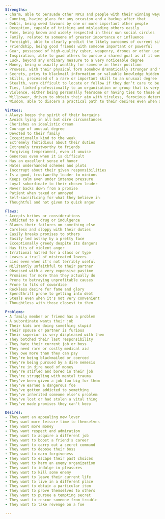 ```yaml
---
Strengths:
- Charm, able to persuade other NPCs and people with their winning ways
- Cunning, having plans for any occasion and a backup after that
- Debts, being owed favours by one or more important other people
- Deception, capable of tricking and misleading others easily
- Fame, being known and widely respected in their own social circles
- Family, related to someone of greater importance or influence
- Foresight, able to clearly predict the likely ourcomes of current situations
- Friendship, being good friends with someone important or powerful
- Gear, possessed of high-quality cyber, weaponry, drones or other useful equipment
- Inspiration, able to goad others to pursue a shared goal as if it were their own
- Luck, beyond any ordinary measure to a very noticeable degree
- Money, being unusually wealthy for someone in their position
- Prowess, with their physical form somehow dramatically stronger and tougher than most
- Secrets, privy to blackmail information or valuable knowledge hidden from most
- Skills, processed of a rare or important skill to an unusual degree
- Stealth, very difficult to locate or follow if they don’t care to be pursued
- Ties, linked professionally to an organisation or group that is very dangerous to offend
- Violence, either being personally fearsome or having ties to those who are
- Willpower, driven to obtain their aim with tireless, ferocious determination
- Wisdom, able to discern a practical path to their desires even when all is murky

Virtues:
- Always keeps the spirit of their bargains
- Avoids lying in all but dire circumstances
- Cherishes an idealistic dream
- Courage of unusual degree
- Devoted to their family
- Exceptionally kind to the weak
- Extremely fastidious about their duties
- Extremely trustworthy to friends
- Forgiving temperament, even if unwise
- Generous even when it is difficult
- Has an excellent sense of humor
- Hates underhanded schemes and plots
- Incorrupt about their given responsibilities
- Is a good, trustworthy leader to minions
- Keeps calm even under intense pressure
- Loyal subordinate to their chosen leader
- Never backs down from a promise
- Patient when taxed or annoyed
- Self-sacrificing for what they believe in
- Thoughtful and not given to quick anger

Flaws:
- Accepts bribes or considerations
- Addicted to a drug or indulgence
- Blames their failures on something else
- Careless and sloppy with their duties
- Easily breaks promises to others
- Easily led astray by a pretty face
- Exceptionally greedy despite its dangers
- Has fits of violent anger
- Irrational hatred for a class or type
- Leaves a trail of mistreated lovers
- Lies even when it's not terribly useful
- Militantly unfaithful to their partner
- Obsessed with a very expensive pastime
- Promises far more than they actually do
- Prone to betraying unprofitable causes
- Prone to fits of cowardice
- Reckless desire for fame and glory
- Spendthrift prone to getting into debt
- Steals even when it's not very convenient
- Thoughtless with those closest to them

Problems:
- A family member or friend has a problem
- A subordinate wants their job
- Their kids are doing something stupid
- Their spouse or partner is furious
- Their superior is very displeased with them
- They botched their last responsibility
- They hate their current job or boss
- They need rare or costly medical aid
- They owe more than they can pay
- They're being blackmailed or coerced
- They're being pursued by a dire nemesis
- They're in dire need of money
- They're stifled and bored in their job
- They're struggling with mental trauma
- They've been given a job too big for them
- They've earned a dangerous foe
- They've gotten addicted to something
- They've inherited someone else's problem
- They've lost or had stolen a vital thing
- They've made promises they can't keep

Desires:
- They want an appealing new lover
- They want more leisure time to themselves
- They want more money
- They want respect and admiration
- They want to acquire a different job
- They want to boost a friend's career
- They want to carry out a secret command
- They want to depose their boss
- They want to earn forgiveness
- They want to escape their past choices
- They want to harm an enemy organization
- They want to indulge in pleasures
- They want to kill some enemy
- They want to leave their current life
- They want to live in a different place
- They want to obtain a particular item
- They want to prove themselves to others
- They want to pursue a tempting secret
- They want to rescue someone from trouble
- They want to take revenge on a foe

---
```

